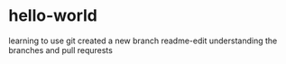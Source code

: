 # hello-world
learning to use git
created a new branch readme-edit
understanding the branches and pull requrests
